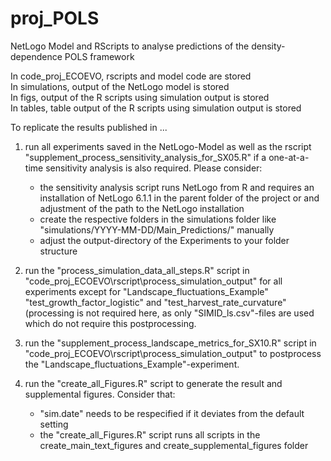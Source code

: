 # proj_POLS
NetLogo Model and RScripts to analyse predictions of the density-dependence POLS framework

In code_proj_ECOEVO, rscripts and model code are stored<br/>
In simulations, output of the NetLogo model is stored<br/>
In figs, output of the R scripts using simulation output is stored<br/>
In tables, table output of the R scripts using simulation output is stored<br/>


To replicate the results published in ... 

1. run all experiments saved in the NetLogo-Model as well as the rscript "supplement_process_sensitivity_analysis_for_SX05.R" if a one-at-a-time sensitivity analysis is also required. Please consider:<br/>
     - the sensitivity analysis script runs NetLogo from R and requires an installation of NetLogo 6.1.1 in the parent folder of the project or and adjustment of the path to the NetLogo installation<br/>
      - create the respective folders in the simulations folder like "simulations/YYYY-MM-DD/Main_Predictions/" manually<br/>
      - adjust the output-directory of the Experiments to your folder structure
  
2. run the "process_simulation_data_all_steps.R" script in "code_proj_ECOEVO\rscript\process_simulation_output" for all experiments except for "Landscape_fluctuations_Example" "test_growth_factor_logistic" and "test_harvest_rate_curvature" (processing is not required here, as only "SIMID_ls.csv"-files are used which do not require this postprocessing. 

3. run the "supplement_process_landscape_metrics_for_SX10.R" script in "code_proj_ECOEVO\rscript\process_simulation_output" to postprocess the "Landscape_fluctuations_Example"-experiment.

4. run the "create_all_Figures.R" script to generate the result and supplemental figures. Consider that: <br/>
    - "sim.date" needs to be respecified if it deviates from the default setting
    - the "create_all_Figures.R" script runs all scripts in the create_main_text_figures and create_supplemental_figures folder
    
